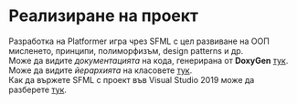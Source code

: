 # Реализиране на проект
Разработка на Platformer игра чрез SFML с цел развиване на ООП мисленето, принципи, полиморфизъм, design patterns и др.  
Може да видите *документацията* на кода, генерирана от **DoxyGen** [тук](https://oop-platformer.netlify.app/html).  
Може да видите *йерархията* на класовете [тук](https://oop-platformer.netlify.app/html/inherits.html).  
Как да вържете SFML с проект във Visual Studio 2019 може да разберете [тук](https://youtu.be/YfMQyOw1zik).
